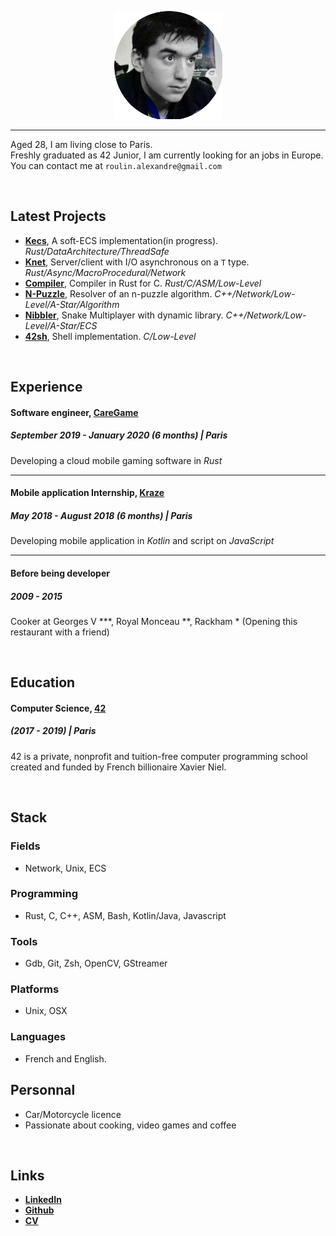 
<p align="center"><img src="resume_photo.png"></p>

---

Aged 28, I am living close to Paris.<br />
Freshly graduated as 42 Junior, I am currently looking for an jobs in Europe.<br />
You can contact me at  `roulin.alexandre@gmail.com`<br />

<br/>

## Latest Projects 

- [**Kecs**](https://github.com/alexandre-roulin/Kecs/), A soft-ECS implementation(in progress). _Rust/DataArchitecture/ThreadSafe_
- [**Knet**](https://github.com/alexandre-roulin/knet), Server/client with I/O asynchronous on a `T` type. _Rust/Async/MacroProcedural/Network_
- [**Compiler**](https://github.com/Krystalz42/soft-compiler), Compiler in Rust for C. _Rust/C/ASM/Low-Level_
- [**N-Puzzle**](https://github.com/Krystalz42/n-puzzle), Resolver of an n-puzzle algorithm. _C++/Network/Low-Level/A-Star/Algorithm_
- [**Nibbler**](https://github.com/Krystalz42/nibbler), Snake Multiplayer with dynamic library. _C++/Network/Low-Level/A-Star/ECS_
- [**42sh**](https://github.com/Krystalz42/42sh), Shell implementation. _C/Low-Level_


<br/>

## Experience 

#### Software engineer, [CareGame](https://www.caregame.com/)
##### September 2019 - January 2020 (6 months)  | Paris

Developing a cloud mobile gaming software in *Rust*

---

#### Mobile application Internship, [Kraze](https://www.kraze.fr/)
##### May 2018 - August 2018 (6 months)  | Paris

Developing mobile application in *Kotlin* and script on *JavaScript*

---

#### Before being developer
##### 2009 - 2015 

Cooker at Georges V ***, Royal Monceau **, Rackham * (Opening this restaurant with a friend)


<br/>

## Education

#### Computer Science, [42](https://www.42.fr/)
##### (2017 - 2019) | Paris

42 is a private, nonprofit and tuition-free computer programming school created and funded by French billionaire Xavier Niel. 

<br/>

## Stack

### Fields

- Network, Unix, ECS

### Programming

- Rust, C, C++, ASM, Bash, Kotlin/Java, Javascript

###  Tools

- Gdb, Git, Zsh, OpenCV, GStreamer

### Platforms

- Unix, OSX


### Languages

- French and English.

## Personnal

- Car/Motorcycle licence
- Passionate about cooking, video games and coffee


<br/>

## Links

- [**LinkedIn**](https://www.linkedin.com/in/alexandre-roulin-5242b0141/)
- [**Github**](https://github.com/alexandre-roulin)
- [**CV**](https://github.com/alexandre-roulin/Alexandre-Roulin-Resume)

